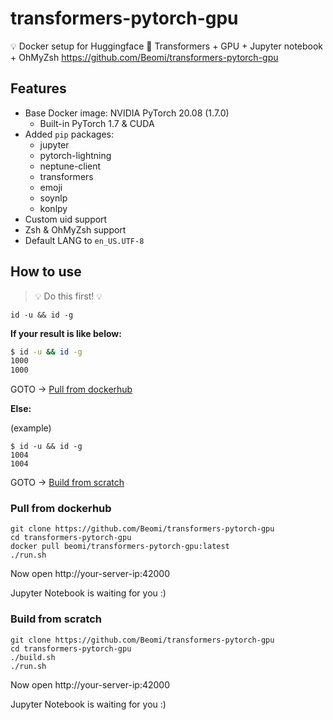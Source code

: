 # transformers-pytorch-gpu
💡 Docker setup for Huggingface 🤗 Transformers + GPU + Jupyter notebook + OhMyZsh 
https://github.com/Beomi/transformers-pytorch-gpu

## Features

- Base Docker image: NVIDIA PyTorch 20.08 (1.7.0)
  - Built-in PyTorch 1.7 & CUDA  
- Added `pip` packages:
  - jupyter
  - pytorch-lightning
  - neptune-client
  - transformers
  - emoji
  - soynlp
  - konlpy
- Custom uid support
- Zsh & OhMyZsh support
- Default LANG to `en_US.UTF-8`

## How to use

> 💡 Do this first! 💡

```shell
id -u && id -g
```

**If your result is like below:**

```bash
$ id -u && id -g
1000
1000
```

GOTO -> [Pull from dockerhub](#pull-from-dockerhub)

**Else:**

(example)
```
$ id -u && id -g
1004
1004
```

GOTO -> [Build from scratch](#build-from-scratch)

### Pull from dockerhub

```shell
git clone https://github.com/Beomi/transformers-pytorch-gpu
cd transformers-pytorch-gpu
docker pull beomi/transformers-pytorch-gpu:latest
./run.sh
```

Now open http://your-server-ip:42000 

Jupyter Notebook is waiting for you :)

### Build from scratch

```shell
git clone https://github.com/Beomi/transformers-pytorch-gpu
cd transformers-pytorch-gpu 
./build.sh
./run.sh
```

Now open http://your-server-ip:42000 

Jupyter Notebook is waiting for you :)
